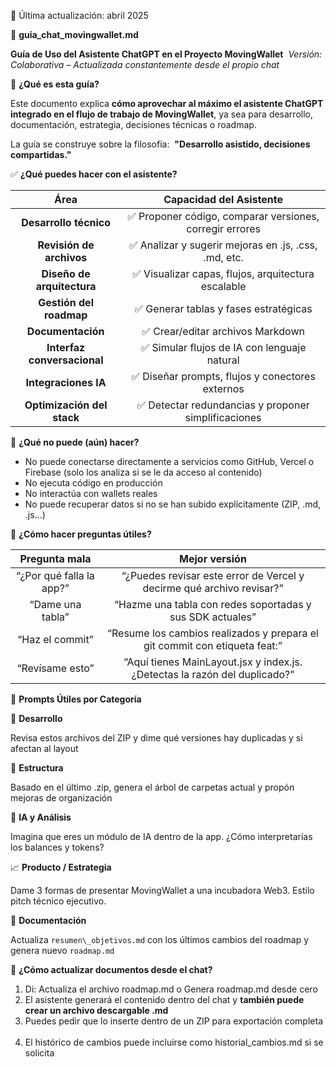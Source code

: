 ﻿📅 Última actualización: abril 2025






💬 **guia\_chat\_movingwallet.md**

**Guía de Uso del Asistente ChatGPT en el Proyecto MovingWallet**  *Versión: Colaborativa – Actualizada constantemente desde el propio chat*



👋 **¿Qué es esta guía?**

Este documento explica **cómo aprovechar al máximo el asistente ChatGPT integrado en el flujo de trabajo de MovingWallet**, ya sea para desarrollo, documentación, estrategia, decisiones técnicas o roadmap.

La guía se construye sobre la filosofía:  **"Desarrollo asistido, decisiones compartidas."**



✅ **¿Qué puedes hacer con el asistente?**

|**Área**|**Capacidad del Asistente**|
| :-: | :-: |
|**Desarrollo técnico**|✅ Proponer código, comparar versiones, corregir errores|
|**Revisión de archivos**|✅ Analizar y sugerir mejoras en .js, .css, .md, etc.|
|**Diseño de arquitectura**|✅ Visualizar capas, flujos, arquitectura escalable|
|**Gestión del roadmap**|✅ Generar tablas y fases estratégicas|
|**Documentación**|✅ Crear/editar archivos Markdown|
|**Interfaz conversacional**|✅ Simular flujos de IA con lenguaje natural|
|**Integraciones IA**|✅ Diseñar prompts, flujos y conectores externos|
|**Optimización del stack**|✅ Detectar redundancias y proponer simplificaciones|



🚫 **¿Qué no puede (aún) hacer?**

- No puede conectarse directamente a servicios como GitHub, Vercel o Firebase (solo los analiza si se le da acceso al contenido)  
- No ejecuta código en producción  
- No interactúa con wallets reales  
- No puede recuperar datos si no se han subido explícitamente (ZIP, .md, .js…)  



🤖 **¿Cómo hacer preguntas útiles?**

|**Pregunta mala**|**Mejor versión**|
| :-: | :-: |
|“¿Por qué falla la app?”|“¿Puedes revisar este error de Vercel y decirme qué archivo revisar?”|
|“Dame una tabla”|“Hazme una tabla con redes soportadas y sus SDK actuales”|
|“Haz el commit”|“Resume los cambios realizados y prepara el git commit con etiqueta feat:”|
|“Revísame esto”|“Aquí tienes MainLayout.jsx y index.js. ¿Detectas la razón del duplicado?”|



🧠 **Prompts Útiles por Categoría**

🔧 **Desarrollo**

Revisa estos archivos del ZIP y dime qué versiones hay duplicadas y si afectan al layout

📁 **Estructura**

Basado en el último .zip, genera el árbol de carpetas actual y propón mejoras de organización

🧠 **IA y Análisis**

Imagina que eres un módulo de IA dentro de la app. ¿Cómo interpretarías los balances y tokens?

📈 **Producto / Estrategia**

Dame 3 formas de presentar MovingWallet a una incubadora Web3. Estilo pitch técnico ejecutivo.

🧾 **Documentación**

Actualiza `resumen\_objetivos.md` con los últimos cambios del roadmap y genera nuevo `roadmap.md`




🔄 **¿Cómo actualizar documentos desde el chat?**

1. Di: Actualiza el archivo roadmap.md o Genera roadmap.md desde cero  
1. El asistente generará el contenido dentro del chat y **también puede crear un archivo descargable .md**  
1. Puedes pedir que lo inserte dentro de un ZIP para exportación completa  
1. El histórico de cambios puede incluirse como historial\_cambios.md si se solicita   




